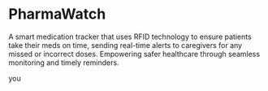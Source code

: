 # PharmaWatch
A smart medication tracker that uses RFID technology to ensure patients take their meds on time, sending real-time alerts to caregivers for any missed or incorrect doses. Empowering safer healthcare through seamless monitoring and timely reminders.


you